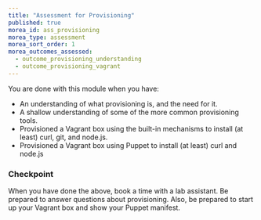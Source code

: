 ```yaml
---
title: "Assessment for Provisioning"
published: true
morea_id: ass_provisioning
morea_type: assessment
morea_sort_order: 1
morea_outcomes_assessed:
  - outcome_provisioning_understanding
  - outcome_provisioning_vagrant
---
```

You are done with this module when you have:

- An understanding of what provisioning is, and the need for it.
- A shallow understanding of some of the more common provisioning tools.
- Provisioned a Vagrant box using the built-in mechanisms to install (at least) curl, git, and node.js.
- Provisioned a Vagrant box using Puppet to install (at least) curl and node.js

### Checkpoint
When you have done the above, book a time with a lab assistant. Be prepared to answer questions about provisioning. Also, be prepared to start up your Vagrant box and show your Puppet manifest.